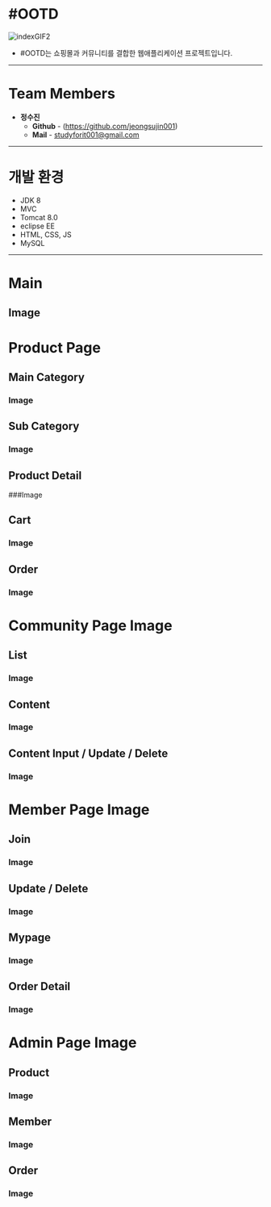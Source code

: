 # #OOTD
![indexGIF2](https://user-images.githubusercontent.com/73917786/103332993-8c639200-4aaf-11eb-8dc8-ef9579837237.gif)<br/>
* #OOTD는 쇼핑몰과 커뮤니티를 결합한 웹애플리케이션 프로젝트입니다. 
---
# Team Members
* **정수진**
    * **Github** - (https://github.com/jeongsujin001)
    * **Mail** - <studyforit001@gmail.com>
---
# 개발 환경
* JDK 8
* MVC
* Tomcat 8.0
* eclipse EE
* HTML, CSS, JS
* MySQL
---
# Main
## Image



# Product Page
## Main Category
### Image

## Sub Category
### Image

## Product Detail
###Image

## Cart
### Image


## Order
### Image


# Community Page Image
## List
### Image


## Content
### Image


## Content Input / Update / Delete
### Image


# Member Page Image
## Join
### Image


## Update / Delete
### Image


## Mypage
### Image


## Order Detail
### Image

# Admin Page Image
## Product
### Image


## Member
### Image


## Order
### Image
